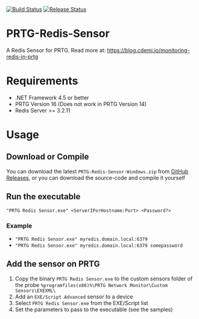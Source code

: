 [![Build Status](https://dev.azure.com/christopherdemicoli/PRTG-Redis-Sensor/_apis/build/status/cdemi.PRTG-Redis-Sensor?branchName=master)](https://dev.azure.com/christopherdemicoli/PRTG-Redis-Sensor/_build/latest?definitionId=4&branchName=master) [![Release Status](https://vsrm.dev.azure.com/christopherdemicoli/_apis/public/Release/badge/b37cea1a-e46d-4c31-9b53-b13c3df81028/1/1)](https://github.com/cdemi/PRTG-Redis-Sensor/releases/latest)

# PRTG-Redis-Sensor
A Redis Sensor for PRTG. Read more at: https://blog.cdemi.io/monitoring-redis-in-prtg

# Requirements
* .NET Framework 4.5 or better
* PRTG Version 16 (Does not work in PRTG Version 14)
* Redis Server >= 3.2.11

# Usage
## Download or Compile
You can download the latest `PRTG-Redis-Sensor-Windows.zip` from [GitHub Releases](https://github.com/cdemi/PRTG-Redis-Sensor/releases/latest), or you can download the source-code and compile it yourself

## Run the executable
`"PRTG Redis Sensor.exe" <ServerIPorHostname:Port> <Password?>`

### Example

- `"PRTG Redis Sensor.exe" myredis.domain.local:6379`
- `"PRTG Redis Sensor.exe" myredis.domain.local:6379 somepassword`

## Add the sensor on PRTG
1. Copy the binary `PRTG Redis Sensor.exe` to the custom sensors folder of the probe `%programfiles(x86)%\PRTG Network Monitor\Custom Sensors\EXEXML\`
1. Add an `EXE/Script Advanced` sensor to a device
2. Select `PRTG Redis Sensor.exe` from the EXE/Script list
3. Set the parameters to pass to the executable (see the samples)
